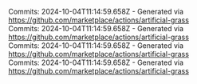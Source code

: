 Commits: 2024-10-04T11:14:59.658Z - Generated via https://github.com/marketplace/actions/artificial-grass
<br>
Commits: 2024-10-04T11:14:59.658Z - Generated via https://github.com/marketplace/actions/artificial-grass
<br>
Commits: 2024-10-04T11:14:59.658Z - Generated via https://github.com/marketplace/actions/artificial-grass
<br>
Commits: 2024-10-04T11:14:59.658Z - Generated via https://github.com/marketplace/actions/artificial-grass
<br>
